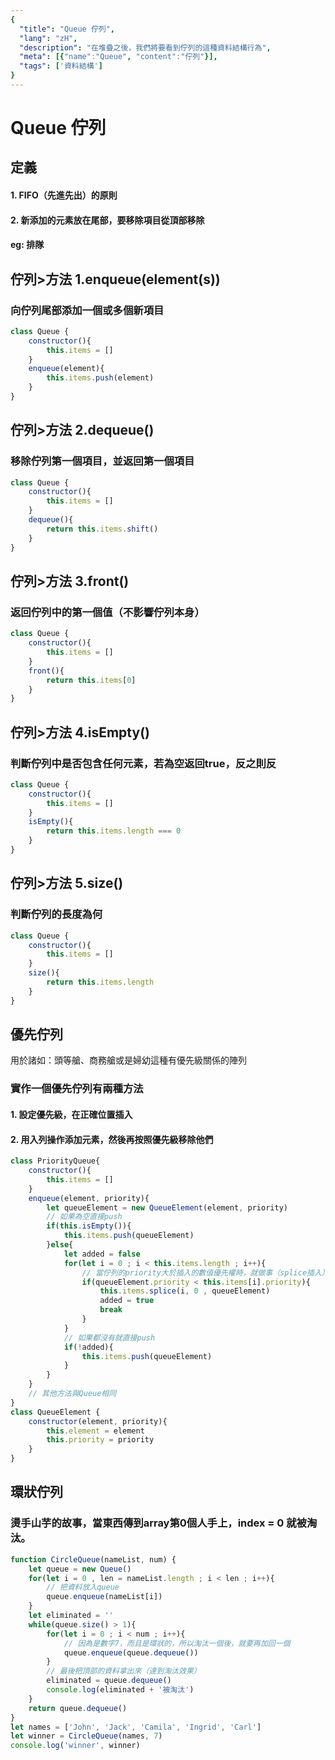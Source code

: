 ```yaml
---
{
  "title": "Queue 佇列",
  "lang": "zH",
  "description": "在堆疊之後，我們將要看到佇列的這種資料結構行為",
  "meta": [{"name":"Queue", "content":"佇列"}],
  "tags": ['資料結構']
}
---
```

# Queue 佇列

## 定義
#### 1. FIFO（先進先出）的原則
#### 2. 新添加的元素放在尾部，要移除項目從頂部移除
#### eg: 排隊

## 佇列>方法 1.enqueue(element(s))
### 向佇列尾部添加一個或多個新項目
```javascript
class Queue {
    constructor(){
        this.items = []
    }
    enqueue(element){
        this.items.push(element)
    }
}
```

## 佇列>方法 2.dequeue()
### 移除佇列第一個項目，並返回第一個項目
```javascript
class Queue {
    constructor(){
        this.items = []
    }
    dequeue(){
        return this.items.shift()
    }
}
```

## 佇列>方法 3.front()
### 返回佇列中的第一個值（不影響佇列本身）
```javascript
class Queue {
    constructor(){
        this.items = []
    }
    front(){
        return this.items[0]
    }
}
```

## 佇列>方法 4.isEmpty()
### 判斷佇列中是否包含任何元素，若為空返回true，反之則反
```javascript
class Queue {
    constructor(){
        this.items = []
    }
    isEmpty(){
        return this.items.length === 0
    }
}
```


## 佇列>方法 5.size()
### 判斷佇列的長度為何
```javascript
class Queue {
    constructor(){
        this.items = []
    }
    size(){
        return this.items.length
    }
}
```

## 優先佇列
用於諸如：頭等艙、商務艙或是婦幼這種有優先級關係的陣列
### 實作一個優先佇列有兩種方法
#### 1. 設定優先級，在正確位置插入
#### 2. 用入列操作添加元素，然後再按照優先級移除他們
```javascript
class PriorityQueue{
    constructor(){
        this.items = []
    }
    enqueue(element, priority){
        let queueElement = new QueueElement(element, priority)
        // 如果為空直接push
        if(this.isEmpty()){
            this.items.push(queueElement)
        }else{
            let added = false
            for(let i = 0 ; i < this.items.length ; i++){
                // 當佇列的priority大於插入的數值優先權時，就做事（splice插入）
                if(queueElement.priority < this.items[i].priority){
                    this.items.splice(i, 0 , queueElement)
                    added = true
                    break
                }
            }
            // 如果都沒有就直接push
            if(!added){
                this.items.push(queueElement)
            }   
        }
    }
    // 其他方法與Queue相同
}
class QueueElement {
    constructor(element, priority){
        this.element = element
        this.priority = priority
    }
}
```

## 環狀佇列
### 燙手山芋的故事，當東西傳到array第0個人手上，index = 0 就被淘汰。
```javascript
function CircleQueue(nameList, num) {
    let queue = new Queue()
    for(let i = 0 , len = nameList.length ; i < len ; i++){
        // 把資料放入queue
        queue.enqueue(nameList[i])
    }
    let eliminated = ''
    while(queue.size() > 1){
        for(let i = 0 ; i < num ; i++){
            // 因為是數字7，而且是環狀的，所以淘汰一個後，就要再加回一個 
            queue.enqueue(queue.dequeue())
        }
        // 最後把頂部的資料拿出來（達到淘汰效果）
        eliminated = queue.dequeue()
        console.log(eliminated + '被淘汰')
    }
    return queue.dequeue()
}
let names = ['John', 'Jack', 'Camila', 'Ingrid', 'Carl']
let winner = CircleQueue(names, 7)
console.log('winner', winner)
```
